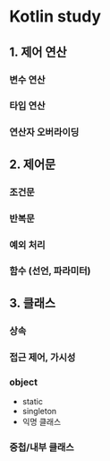 # Kotlin study

## 1. 제어 연산

### 변수 연산

### 타입 연산

### 연산자 오버라이딩

## 2. 제어문

### 조건문

### 반복문

### 예외 처리

### 함수 (선언, 파라미터)

## 3. 클래스

### 상속

### 접근 제어, 가시성

### object

- static
- singleton
- 익명 클래스 

### 중첩/내부 클래스

### 